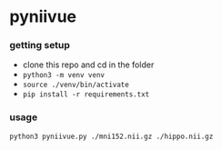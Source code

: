 # pyniivue

### getting setup

- clone this repo and cd in the folder
- `python3 -m venv venv`
- `source ./venv/bin/activate`
- `pip install -r requirements.txt`

### usage

```
python3 pyniivue.py ./mni152.nii.gz ./hippo.nii.gz
```
